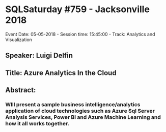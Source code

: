# SQLSaturday #759 - Jacksonville 2018
Event Date: 05-05-2018 - Session time: 15:45:00 - Track: Analytics and Visualization
## Speaker: Luigi Delfin
## Title: Azure Analytics In the Cloud
## Abstract:
### WIll present a sample business intelligence/analytics application of cloud technologies such as Azure Sql Server Analysis Services, Power BI and Azure Machine Learning and how it all works together.
